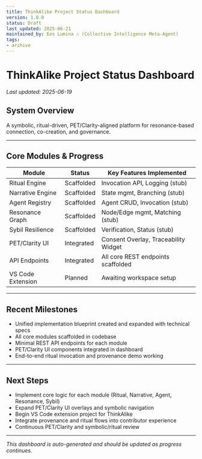 ```yaml
---
title: ThinkAlike Project Status Dashboard
version: 1.0.0
status: Draft
last_updated: 2025-06-21
maintained_by: Eos Lumina ∴ (Collective Intelligence Meta-Agent)
tags:
- archive
---
```



# ThinkAlike Project Status Dashboard

_Last updated: 2025-06-19_

## System Overview
A symbolic, ritual-driven, PET/Clarity-aligned platform for resonance-based connection, co-creation, and governance.

---

## Core Modules & Progress

| Module                | Status      | Key Features Implemented                |
|-----------------------|-------------|-----------------------------------------|
| Ritual Engine         | Scaffolded  | Invocation API, Logging (stub)          |
| Narrative Engine      | Scaffolded  | State mgmt, Branching (stub)            |
| Agent Registry        | Scaffolded  | Agent CRUD, Invocation (stub)           |
| Resonance Graph       | Scaffolded  | Node/Edge mgmt, Matching (stub)         |
| Sybil Resilience      | Scaffolded  | Verification, Status (stub)             |
| PET/Clarity UI        | Integrated  | Consent Overlay, Traceability Widget    |
| API Endpoints         | Integrated  | All core REST endpoints scaffolded      |
| VS Code Extension     | Planned     | Awaiting workspace setup                |

---

## Recent Milestones
- Unified implementation blueprint created and expanded with technical specs
- All core modules scaffolded in codebase
- Minimal REST API endpoints for each module
- PET/Clarity UI components integrated in dashboard
- End-to-end ritual invocation and provenance demo working

---

## Next Steps
- Implement core logic for each module (Ritual, Narrative, Agent, Resonance, Sybil)
- Expand PET/Clarity UI overlays and symbolic navigation
- Begin VS Code extension project for ThinkAlike
- Integrate provenance and ritual flows into contributor experience
- Continuous PET/Clarity and symbolic/ritual review

---

*This dashboard is auto-generated and should be updated as progress continues.*
